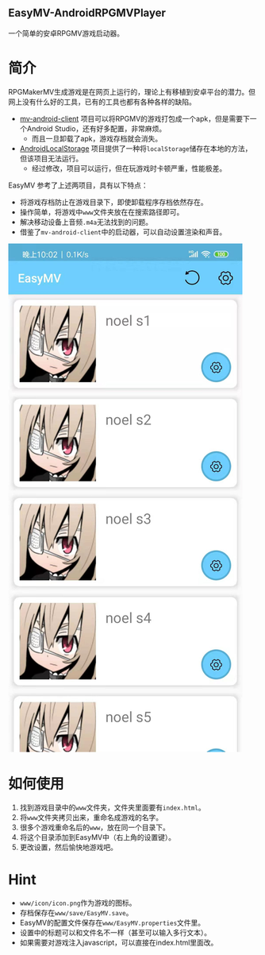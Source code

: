 ## EasyMV-AndroidRPGMVPlayer
一个简单的安卓RPGMV游戏启动器。

# 简介

RPGMakerMV生成游戏是在网页上运行的，理论上有移植到安卓平台的潜力。但网上没有什么好的工具，已有的工具也都有各种各样的缺陷。

* [mv-android-client](https://github.com/AltimitSystems/mv-android-client) 项目可以将RPGMV的游戏打包成一个apk，但是需要下一个Android Studio，还有好多配置，非常麻烦。
  * 而且一旦卸载了apk，游戏存档就会消失。
* [AndroidLocalStorage](https://github.com/didimoo/AndroidLocalStorage) 项目提供了一种将`localStorage`储存在本地的方法，但该项目无法运行。
  * 经过修改，项目可以运行，但在玩游戏时卡顿严重，性能极差。

EasyMV 参考了上述两项目，具有以下特点：
* 将游戏存档防止在游戏目录下，即使卸载程序存档依然存在。
* 操作简单，将游戏中`www`文件夹放在在搜索路径即可。
* 解决移动设备上音频`.m4a`无法找到的问题。
* 借鉴了`mv-android-client`中的启动器，可以自动设置渲染和声音。

![](app.jpg)

# 如何使用

1. 找到游戏目录中的`www`文件夹，文件夹里面要有`index.html`。
2. 将`www`文件夹拷贝出来，重命名成游戏的名字。
3. 很多个游戏重命名后的`www`，放在同一个目录下。
4. 将这个目录添加到EasyMV中（右上角的设置键）。
5. 更改设置，然后愉快地游戏吧。

# Hint

* `www/icon/icon.png`作为游戏的图标。
* 存档保存在`www/save/EasyMV.save`。
* EasyMV的配置文件保存在`www/EasyMV.properties`文件里。
* 设置中的标题可以和文件名不一样（甚至可以输入多行文本）。
* 如果需要对游戏注入javascript，可以直接在index.html里面改。
